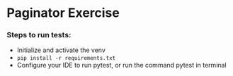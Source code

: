 # Paginator Exercise

### Steps to run tests:
- Initialize and activate the venv
- ```pip install -r requirements.txt```
- Configure your IDE to run pytest, or run the command pytest in terminal


